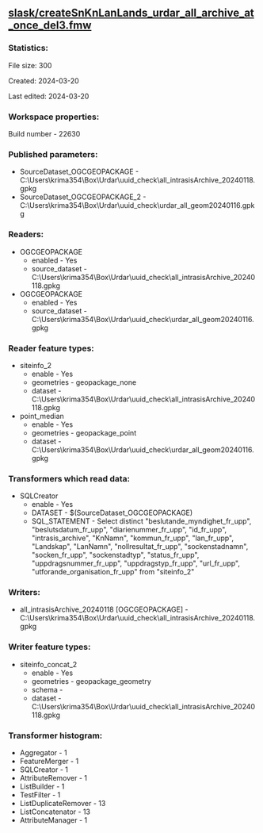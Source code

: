 ﻿## [slask/createSnKnLanLands_urdar_all_archive_at_once_del3.fmw](https://github.com/kicki58/kix_working_dir/blob/master/slask/createSnKnLanLands_urdar_all_archive_at_once_del3.fmw)

### Statistics:
File size: 300

Created: 2024-03-20

Last edited: 2024-03-20


### Workspace properties:
Build number    - 22630

### Published parameters:
*  SourceDataset_OGCGEOPACKAGE    -   C:\Users\krima354\Box\Urdar\uuid_check\all_intrasisArchive_20240118.gpkg
*  SourceDataset_OGCGEOPACKAGE_2    -   C:\Users\krima354\Box\Urdar\uuid_check\urdar_all_geom20240116.gpkg

### Readers:
*  OGCGEOPACKAGE
    * enabled    -  Yes
    * source_dataset    -   C:\Users\krima354\Box\Urdar\uuid_check\all_intrasisArchive_20240118.gpkg
*  OGCGEOPACKAGE
    * enabled    -  Yes
    * source_dataset    -   C:\Users\krima354\Box\Urdar\uuid_check\urdar_all_geom20240116.gpkg

### Reader feature types:
*  siteinfo_2
    * enable - Yes
    * geometries - geopackage_none
    * dataset - C:\Users\krima354\Box\Urdar\uuid_check\all_intrasisArchive_20240118.gpkg
*  point_median
    * enable - Yes
    * geometries - geopackage_point
    * dataset - C:\Users\krima354\Box\Urdar\uuid_check\urdar_all_geom20240116.gpkg

### Transformers which read data:
*  SQLCreator
    * enable    -   Yes
    * DATASET    -   $(SourceDataset_OGCGEOPACKAGE)
    * SQL_STATEMENT    -   Select distinct 
"beslutande_myndighet_fr_upp",
"beslutsdatum_fr_upp",
"diarienummer_fr_upp",
"id_fr_upp",
"intrasis_archive",
"KnNamn",
"kommun_fr_upp",
"lan_fr_upp",
"Landskap",
"LanNamn",
"nollresultat_fr_upp",
"sockenstadnamn",
"socken_fr_upp",
"sockenstadtyp",
"status_fr_upp",
"uppdragsnummer_fr_upp",
"uppdragstyp_fr_upp",
"url_fr_upp",
"utforande_organisation_fr_upp"
from "siteinfo_2"

### Writers:
*  all_intrasisArchive_20240118 [OGCGEOPACKAGE]    -   C:\Users\krima354\Box\Urdar\uuid_check\all_intrasisArchive_20240118.gpkg

### Writer feature types:
*  siteinfo_concat_2
    * enable - Yes
    * geometries - geopackage_geometry
    * schema - 
    * dataset - C:\Users\krima354\Box\Urdar\uuid_check\all_intrasisArchive_20240118.gpkg

### Transformer histogram:
*  Aggregator    -   1
*  FeatureMerger    -   1
*  SQLCreator    -   1
*  AttributeRemover    -   1
*  ListBuilder    -   1
*  TestFilter    -   1
*  ListDuplicateRemover    -   13
*  ListConcatenator    -   13
*  AttributeManager    -   1

